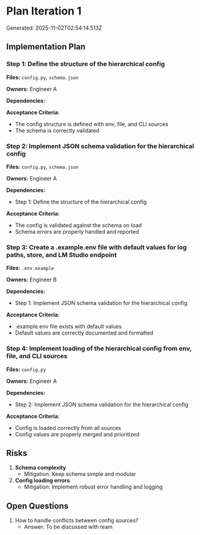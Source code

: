 # Plan Iteration 1

Generated: 2025-11-02T02:54:14.513Z

## Implementation Plan

### Step 1: Define the structure of the hierarchical config

**Files:** `config.py`, `schema.json`

**Owners:** Engineer A

**Dependencies:**

**Acceptance Criteria:**
  - The config structure is defined with env, file, and CLI sources
  - The schema is correctly validated

### Step 2: Implement JSON schema validation for the hierarchical config

**Files:** `config.py`, `schema.json`

**Owners:** Engineer A

**Dependencies:**
  - Step 1: Define the structure of the hierarchical config

**Acceptance Criteria:**
  - The config is validated against the schema on load
  - Schema errors are properly handled and reported

### Step 3: Create a .example.env file with default values for log paths, store, and LM Studio endpoint

**Files:** `.env.example`

**Owners:** Engineer B

**Dependencies:**
  - Step 1: Implement JSON schema validation for the hierarchical config

**Acceptance Criteria:**
  - .example.env file exists with default values
  - Default values are correctly documented and formatted

### Step 4: Implement loading of the hierarchical config from env, file, and CLI sources

**Files:** `config.py`

**Owners:** Engineer A

**Dependencies:**
  - Step 2: Implement JSON schema validation for the hierarchical config

**Acceptance Criteria:**
  - Config is loaded correctly from all sources
  - Config values are properly merged and prioritized

## Risks

1. **Schema complexity**
   - Mitigation: Keep schema simple and modular
2. **Config loading errors**
   - Mitigation: Implement robust error handling and logging

## Open Questions

1. How to handle conflicts between config sources?
   - Answer: To be discussed with team

